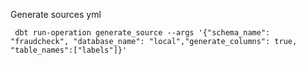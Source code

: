 Generate sources yml

```
 dbt run-operation generate_source --args '{"schema_name": "fraudcheck", "database_name": "local","generate_columns": true, "table_names":["labels"]}'
 ```